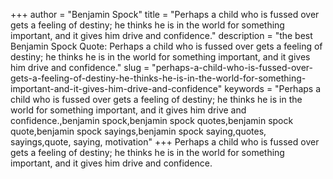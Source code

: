 +++
author = "Benjamin Spock"
title = "Perhaps a child who is fussed over gets a feeling of destiny; he thinks he is in the world for something important, and it gives him drive and confidence."
description = "the best Benjamin Spock Quote: Perhaps a child who is fussed over gets a feeling of destiny; he thinks he is in the world for something important, and it gives him drive and confidence."
slug = "perhaps-a-child-who-is-fussed-over-gets-a-feeling-of-destiny-he-thinks-he-is-in-the-world-for-something-important-and-it-gives-him-drive-and-confidence"
keywords = "Perhaps a child who is fussed over gets a feeling of destiny; he thinks he is in the world for something important, and it gives him drive and confidence.,benjamin spock,benjamin spock quotes,benjamin spock quote,benjamin spock sayings,benjamin spock saying,quotes, sayings,quote, saying, motivation"
+++
Perhaps a child who is fussed over gets a feeling of destiny; he thinks he is in the world for something important, and it gives him drive and confidence.
